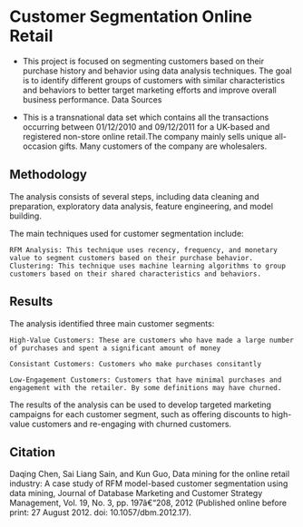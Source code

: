 # Customer Segmentation Online Retail

 * This project is focused on segmenting customers based on their purchase history and behavior using data analysis techniques. The goal is to identify different groups of customers with similar characteristics and behaviors to better target marketing efforts and improve overall business performance.
Data Sources

* This is a transnational data set which contains all the transactions occurring between 01/12/2010 and 09/12/2011 for a UK-based and registered non-store online retail.The company mainly sells unique all-occasion gifts. Many customers of the company are wholesalers.

## Methodology

The analysis consists of several steps, including data cleaning and preparation, exploratory data analysis, feature engineering, and model building.

The main techniques used for customer segmentation include:

    RFM Analysis: This technique uses recency, frequency, and monetary value to segment customers based on their purchase behavior.
    Clustering: This technique uses machine learning algorithms to group customers based on their shared characteristics and behaviors.

## Results

The analysis identified three main customer segments:

    High-Value Customers: These are customers who have made a large number of purchases and spent a significant amount of money

    Consistant Customers: Customers who make purchases consitantly

    Low-Engagement Customers: Customers that have minimal purchases and engagement with the retailer. By some definitions may have churned.  

The results of the analysis can be used to develop targeted marketing campaigns for each customer segment, such as offering discounts to high-value customers and re-engaging with churned customers.

## Citation
Daqing Chen, Sai Liang Sain, and Kun Guo, Data mining for the online retail industry: A case study of RFM model-based customer segmentation using data mining, Journal of Database Marketing and Customer Strategy Management, Vol. 19, No. 3, pp. 197â€“208, 2012 (Published online before print: 27 August 2012. doi: 10.1057/dbm.2012.17).
